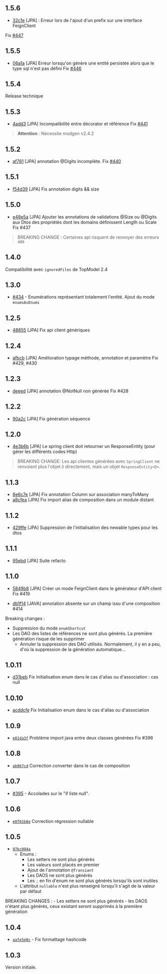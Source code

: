 ## 1.5.6

- [32c1e](https://github.com/klee-contrib/topmodel/commit/32c1e21f1a20940a25670fda12ab1c080f7366db) [JPA] : Erreur lors de l'ajout d'un prefix sur une interface FeignClient

Fix [#447](https://github.com/klee-contrib/topmodel/issues/447)

## 1.5.5

- [06a1a](https://github.com/klee-contrib/topmodel/commit/06a1a02dbfb8361e918744f588d82de084805b13) [JPA] Erreur lorsqu'on génère une entité persistée alors que le type sql n'est pas défini
Fix [#446](https://github.com/klee-contrib/topmodel/issues/446)

## 1.5.4

Release technique

## 1.5.3

- [4add3](https://github.com/klee-contrib/topmodel/commit/4add3156138fae8612ff1f511a4c460d929c00ea) [JPA] Incompatibilité entre décorator et référence Fix [#441](https://github.com/klee-contrib/topmodel/issues/441)

> **Attention** : Nécessite modgen v2.4.2

## 1.5.2

- [af781](https://github.com/klee-contrib/topmodel/commit/af7812819384051ca347c2c207fdc4f26ea7fb5a) [JPA] annotation @Digits incomplète. Fix [#440](https://github.com/klee-contrib/topmodel/issues/440)

## 1.5.1

- [f54d39](https://github.com/klee-contrib/topmodel/commit/f54d3932d6cf316ed6d49b0f006fd4572bf826a8) [JPA] Fix annotation digits && size

## 1.5.0

- [e48e5a](https://github.com/klee-contrib/topmodel/commit/e48e5a0e1ec3ab5634cb0ac4d5af78c55c8bfae7) [JPA] Ajouter les annotations de validations @Size ou @Digits aux Dtos des propriétés dont les domains définissent Length ou Scale 
  Fix #437

> BREAKING CHANGE : Certaines api risquent de renvoyer des erreurs `400`

## 1.4.0

Compatibilité avec `ignoredFiles` de TopModel 2.4

## 1.3.0

- [#434](https://github.com/klee-contrib/topmodel/pull/434) - Enumérations représentant totalement l'entité. Ajout du mode `enumsAsEnums`

## 1.2.5

- [48855](https://github.com/klee-contrib/topmodel/commit/48855ffee1a89e8157770b720c3dbc72aa563241) [JPA] Fix api client génériques

## 1.2.4

- [afbcb](https://github.com/klee-contrib/topmodel/commit/afbcbd1801f334cf660dfceba430ec0090eb8bbd) [JPA] Amélioration typage méthode, annotation et paramètre Fix #429, #430

## 1.2.3

- [deeed](https://github.com/klee-contrib/topmodel/commit/deeed8d1703ee0009d642b681469f01a65abcabb) [JPA] annotation @NotNull non générée Fix #428


## 1.2.2

- [90a2c](https://github.com/klee-contrib/topmodel/commit/90a2c757fd7580dddd0bce938374db702db853a2) [JPA] Fix génération séquence

## 1.2.0

- [4e3b6b](https://github.com/klee-contrib/topmodel/commit/4e3b6b7072937a40aa0717b585c0bf231908d5e7) [JPA] Le spring client doit retourner un ResponseEntity (pour gérer les différents codes Http)

> BREAKING CHANGE: Les api clientes générées avec `SpringClient` ne renvoient plus l'objet `D` directement, mais un objet `ResponseEntity<D>`.

## 1.1.3

- [8e6c7e](https://github.com/klee-contrib/topmodel/commit/8e6c7e91211edf29108254fc0aef630157c69c90) [JPA] Fix annotation Column sur association manyToMany
- [a8cfea](https://github.com/klee-contrib/topmodel/commit/a8cfea155d4bcfe6d196cd9e8de2e529d16dea98) [JPA] Fix import alias de composition dans un module distant


## 1.1.2

- [429ffe](https://github.com/klee-contrib/topmodel/commit/429ffe4fc8c135fa4b13d36300b7875b7568206d) [JPA] Suppression de l'initialisation des newable types pour les dtos

## 1.1.1

- [95ebd](https://github.com/klee-contrib/topmodel/commit/95ebd7e79a6e482aaa6b7268fd6efe3084a26ff1) [JPA] Suite refacto

## 1.1.0

- [5849b8](https://github.com/klee-contrib/topmodel/commit/5849b8a30aa2a69954bc9fd2a6d2957ae1c52a82) [JPA] Créer un mode FeignClient dans le générateur d'API client
  Fix #419

- [db1f14](https://github.com/klee-contrib/topmodel/commit/db1f14fd5aa5e71f9667a448f419dfa5838b42dc) [JAVA] annotation absente sur un champ issu d'une composition #414

Breaking changes :
- Suppression du mode `enumShortcut`
- Les DAO des listes de références ne sont plus générés. La première génération risque de les supprimer
  - Annuler la suppression des DAO utilisés. Normalement, il y en a peu, d'où la suppression de la génération automatique...

## 1.0.11
- [d31beb](https://github.com/klee-contrib/topmodel/commit/d31beb5e0d42178e62f6b19316abcbbccde8884d) Fix Initialisation enum dans le cas d'alias ou d'association : cas null

## 1.0.10
- [acddcfe](https://github.com/klee-contrib/topmodel/commit/acddcfe1ed07577a7188768d674ee805764da6d4) Fix Initialisation enum dans le cas d'alias ou d'association

## 1.0.9

- [`e01da3f`](https://github.com/klee-contrib/topmodel/commit/e01da3f1d3b8c0dc39fe1eb8e206b953efb4b882) Problème import java entre deux classes générées Fix #398

## 1.0.8

- [`ab967cd`](https://github.com/klee-contrib/topmodel/commit/ab967cd621e914618d141d62d5182f113fbc306c) Correction converter dans le cas de composition

## 1.0.7

- [#395](https://github.com/klee-contrib/topmodel/pull/395) - Accolades sur le "if liste null".

## 1.0.6

- [`e0f01b8e`](https://github.com/klee-contrib/topmodel/commit/e0f01b8ea3d404aa196cfacd85f85564462bf581) Correction régression nullable

## 1.0.5

- [`97bc094a`](https://github.com/klee-contrib/topmodel/commit/97bc094a94e52167fd0bb86d1aca5308dbfc0593)
  - Enums :
    - Les setters ne sont plus générés
    - Les valeurs sont placés en premier
    - Ajout de l'annotation `@Transiant`
    - Les DAOS ne sont plus générés
    - Les `;` en fin d'enum ne sont plus générés lorsqu'ils sont inutiles
  - L'attribut `nullable` n'est plus renseigné lorsqu'il s'agit de la valeur par défaut

BREAKING CHANGES : - Les setters ne sont plus générés - les DAOS n'étant plus générés, ceux existant seront supprimés à la première génération

## 1.0.4

- [`aafe5e0c`](https://github.com/klee-contrib/topmodel/commit/aafe5e0c0b286a610e783d41d06da9ff74232c6a) - Fix formattage hashcode

## 1.0.3

Version initiale.
